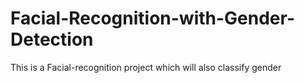 # Facial-Recognition-with-Gender-Detection
This is a Facial-recognition project which will also classify gender
